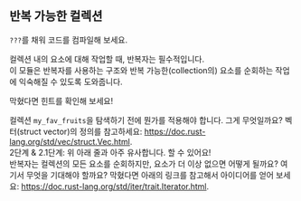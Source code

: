 ## 반복 가능한 컬렉션

`???`를 채워 코드를 컴파일해 보세요.

컬렉션 내의 요소에 대해 작업할 때, 반복자는 필수적입니다.  
이 모듈은 반복자를 사용하는 구조와 반복 가능한(collection의) 요소를 순회하는 작업에 익숙해질 수 있도록 도와줍니다.

막혔다면 힌트를 확인해 보세요!

<div class="hint">컬렉션 <code>my_fav_fruits</code>을 탐색하기 전에 뭔가를 적용해야 합니다.  
그게 무엇일까요? 벡터(struct vector)의 정의를 참고하세요:  
<a href="https://doc.rust-lang.org/std/vec/struct.Vec.html">https://doc.rust-lang.org/std/vec/struct.Vec.html</a>.</div>

<div class="hint">2단계 & 2.1단계:  
위 아래 줄과 아주 유사합니다. 할 수 있어요!</div>

<div class="hint">반복자는 컬렉션의 모든 요소를 순회하지만, 요소가 더 이상 없으면 어떻게 될까요?  
여기서 무엇을 기대해야 할까요? 막혔다면 아래의 링크를 참고해서 아이디어를 얻어 보세요:  
<a href="https://doc.rust-lang.org/std/iter/trait.Iterator.html">https://doc.rust-lang.org/std/iter/trait.Iterator.html</a>.</div>